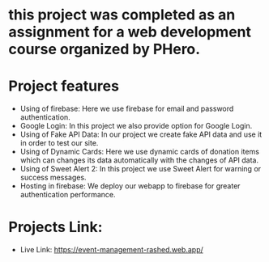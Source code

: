 # this project was completed as an assignment for a web development course organized by PHero.
# Project features
- Using of firebase: Here we use firebase for email and password authentication.
- Google Login: In this project we also provide option for Google Login.
- Using of Fake API Data: In our project we create fake API data and use it in order to test our site. 
- Using of Dynamic Cards: Here we use dynamic cards of donation items which can changes its data automatically with the changes of API data.
- Using of Sweet Alert 2: In this project we use Sweet Alert for warning or success messages.
- Hosting in firebase: We deploy our webapp to firebase for greater authentication performance.

# Projects Link:
- Live Link: https://event-management-rashed.web.app/


